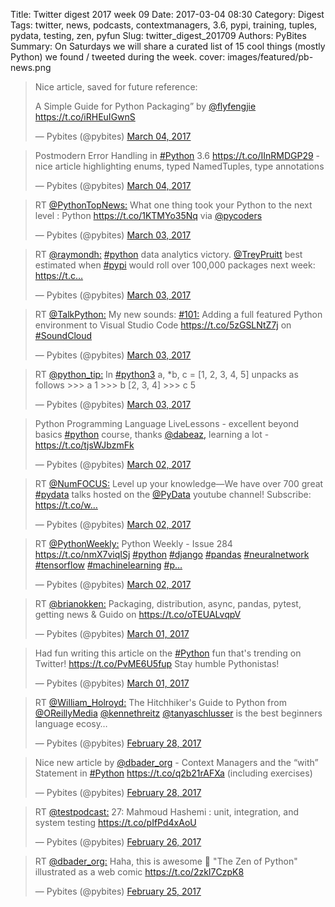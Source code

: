 Title: Twitter digest 2017 week 09
Date: 2017-03-04 08:30
Category: Digest
Tags: twitter, news, podcasts, contextmanagers, 3.6, pypi, training, tuples, pydata, testing, zen, pyfun
Slug: twitter_digest_201709
Authors: PyBites
Summary: On Saturdays we will share a curated list of 15 cool things (mostly Python) we found / tweeted during the week. 
cover: images/featured/pb-news.png

<blockquote class="twitter-tweet"><p>Nice article, saved for future reference: 

A Simple Guide for Python Packaging” by <a href="https://twitter.com/@flyfengjie" target="_blank">@flyfengjie</a> <a href="https://t.co/iRHEuIGwnS" title="https://t.co/iRHEuIGwnS" target="_blank">https://t.co/iRHEuIGwnS</a></p>— Pybites (@pybites) <a href="https://twitter.com/pybites/status/837926382701277184" data-datetime="2017-03-04T07:23:12+00:00">March 04, 2017</a></blockquote>

<blockquote class="twitter-tweet"><p>Postmodern Error Handling in <a href="https://twitter.com/search/#Python" target="_blank">#Python</a> 3.6 <a href="https://t.co/IInRMDGP29" title="https://t.co/IInRMDGP29" target="_blank">https://t.co/IInRMDGP29</a> - nice article highlighting enums, typed NamedTuples, type annotations</p>— Pybites (@pybites) <a href="https://twitter.com/pybites/status/837923650745602049" data-datetime="2017-03-04T07:12:20+00:00">March 04, 2017</a></blockquote>

<blockquote class="twitter-tweet"><p>RT <a href="https://twitter.com/@PythonTopNews:" target="_blank">@PythonTopNews:</a> What one thing took your Python to the next level : Python <a href="https://t.co/1KTMYo35Nq" title="https://t.co/1KTMYo35Nq" target="_blank">https://t.co/1KTMYo35Nq</a> via <a href="https://twitter.com/@pycoders" target="_blank">@pycoders</a></p>— Pybites (@pybites) <a href="https://twitter.com/pybites/status/837789521827737601" data-datetime="2017-03-03T22:19:22+00:00">March 03, 2017</a></blockquote>

<blockquote class="twitter-tweet"><p>RT <a href="https://twitter.com/@raymondh:" target="_blank">@raymondh:</a> <a href="https://twitter.com/search/#python" target="_blank">#python</a> data analytics victory. <a href="https://twitter.com/@TreyPruitt" target="_blank">@TreyPruitt</a> best estimated when <a href="https://twitter.com/search/#pypi" target="_blank">#pypi</a> would roll over 100,000 packages next week: <a href="https://t.c…" title="https://t.c…" target="_blank">https://t.c…</a></p>— Pybites (@pybites) <a href="https://twitter.com/pybites/status/837785994095181825" data-datetime="2017-03-03T22:05:20+00:00">March 03, 2017</a></blockquote>

<blockquote class="twitter-tweet"><p>RT <a href="https://twitter.com/@TalkPython:" target="_blank">@TalkPython:</a> My new sounds: <a href="https://twitter.com/search/#101:" target="_blank">#101:</a> Adding a full featured Python environment to Visual Studio Code <a href="https://t.co/5zGSLNtZ7j" title="https://t.co/5zGSLNtZ7j" target="_blank">https://t.co/5zGSLNtZ7j</a> on <a href="https://twitter.com/search/#SoundCloud" target="_blank">#SoundCloud</a></p>— Pybites (@pybites) <a href="https://twitter.com/pybites/status/837783077363527681" data-datetime="2017-03-03T21:53:45+00:00">March 03, 2017</a></blockquote>

<blockquote class="twitter-tweet"><p>RT <a href="https://twitter.com/@python_tip:" target="_blank">@python_tip:</a> In <a href="https://twitter.com/search/#python3" target="_blank">#python3</a> a, *b, c = [1, 2, 3, 4, 5] unpacks as follows
&gt;&gt;&gt; a
1
&gt;&gt;&gt; b
[2, 3, 4]
&gt;&gt;&gt; c
5</p>— Pybites (@pybites) <a href="https://twitter.com/pybites/status/837782731035672576" data-datetime="2017-03-03T21:52:22+00:00">March 03, 2017</a></blockquote>

<blockquote class="twitter-tweet"><p>Python Programming Language LiveLessons - excellent beyond basics <a href="https://twitter.com/search/#python" target="_blank">#python</a> course, thanks <a href="https://twitter.com/@dabeaz," target="_blank">@dabeaz,</a> learning a lot - <a href="https://t.co/tjsWJbzmFk" title="https://t.co/tjsWJbzmFk" target="_blank">https://t.co/tjsWJbzmFk</a></p>— Pybites (@pybites) <a href="https://twitter.com/pybites/status/837371748412719104" data-datetime="2017-03-02T18:39:17+00:00">March 02, 2017</a></blockquote>

<blockquote class="twitter-tweet"><p>RT <a href="https://twitter.com/@NumFOCUS:" target="_blank">@NumFOCUS:</a> Level up your knowledge—We have over 700 great <a href="https://twitter.com/search/#pydata" target="_blank">#pydata</a> talks hosted on the <a href="https://twitter.com/@PyData" target="_blank">@PyData</a> youtube channel! Subscribe: <a href="https://t.co/w…" title="https://t.co/w…" target="_blank">https://t.co/w…</a></p>— Pybites (@pybites) <a href="https://twitter.com/pybites/status/837356203617447937" data-datetime="2017-03-02T17:37:30+00:00">March 02, 2017</a></blockquote>

<blockquote class="twitter-tweet"><p>RT <a href="https://twitter.com/@PythonWeekly:" target="_blank">@PythonWeekly:</a> Python Weekly - Issue 284 
<a href="https://t.co/nmX7viqISj" title="https://t.co/nmX7viqISj" target="_blank">https://t.co/nmX7viqISj</a> <a href="https://twitter.com/search/#python" target="_blank">#python</a> <a href="https://twitter.com/search/#django" target="_blank">#django</a> <a href="https://twitter.com/search/#pandas" target="_blank">#pandas</a> <a href="https://twitter.com/search/#neuralnetwork" target="_blank">#neuralnetwork</a> <a href="https://twitter.com/search/#tensorflow" target="_blank">#tensorflow</a> <a href="https://twitter.com/search/#machinelearning" target="_blank">#machinelearning</a> <a href="https://twitter.com/search/#p…" target="_blank">#p…</a></p>— Pybites (@pybites) <a href="https://twitter.com/pybites/status/837356110000586753" data-datetime="2017-03-02T17:37:08+00:00">March 02, 2017</a></blockquote>

<blockquote class="twitter-tweet"><p>RT <a href="https://twitter.com/@brianokken:" target="_blank">@brianokken:</a> Packaging, distribution, async, pandas, pytest, getting news &amp; Guido on <a href="https://t.co/oTEUALvqpV" title="https://t.co/oTEUALvqpV" target="_blank">https://t.co/oTEUALvqpV</a></p>— Pybites (@pybites) <a href="https://twitter.com/pybites/status/837032333245046784" data-datetime="2017-03-01T20:10:34+00:00">March 01, 2017</a></blockquote>

<blockquote class="twitter-tweet"><p>Had fun writing this article on the <a href="https://twitter.com/search/#Python" target="_blank">#Python</a> fun that's trending on Twitter! <a href="https://t.co/PvME6U5fup" title="https://t.co/PvME6U5fup" target="_blank">https://t.co/PvME6U5fup</a> Stay humble Pythonistas!</p>— Pybites (@pybites) <a href="https://twitter.com/pybites/status/836890100399210496" data-datetime="2017-03-01T10:45:23+00:00">March 01, 2017</a></blockquote>

<blockquote class="twitter-tweet"><p>RT <a href="https://twitter.com/@William_Holroyd:" target="_blank">@William_Holroyd:</a> The Hitchhiker's Guide to Python from <a href="https://twitter.com/@OReillyMedia" target="_blank">@OReillyMedia</a> <a href="https://twitter.com/@kennethreitz" target="_blank">@kennethreitz</a> <a href="https://twitter.com/@tanyaschlusser" target="_blank">@tanyaschlusser</a> is the best beginners language ecosy…</p>— Pybites (@pybites) <a href="https://twitter.com/pybites/status/836496286136299521" data-datetime="2017-02-28T08:40:30+00:00">February 28, 2017</a></blockquote>

<blockquote class="twitter-tweet"><p>Nice new article by <a href="https://twitter.com/@dbader_org" target="_blank">@dbader_org</a>  - Context Managers and the “with” Statement in <a href="https://twitter.com/search/#Python" target="_blank">#Python</a> <a href="https://t.co/q2b21rAFXa" title="https://t.co/q2b21rAFXa" target="_blank">https://t.co/q2b21rAFXa</a> (including exercises)</p>— Pybites (@pybites) <a href="https://twitter.com/pybites/status/836469979214143488" data-datetime="2017-02-28T06:55:58+00:00">February 28, 2017</a></blockquote>

<blockquote class="twitter-tweet"><p>RT <a href="https://twitter.com/@testpodcast:" target="_blank">@testpodcast:</a> 27: Mahmoud Hashemi : unit, integration, and system&nbsp;testing <a href="https://t.co/pIfPd4xAoU" title="https://t.co/pIfPd4xAoU" target="_blank">https://t.co/pIfPd4xAoU</a></p>— Pybites (@pybites) <a href="https://twitter.com/pybites/status/835915761478733825" data-datetime="2017-02-26T18:13:42+00:00">February 26, 2017</a></blockquote>

<blockquote class="twitter-tweet"><p>RT <a href="https://twitter.com/@dbader_org:" target="_blank">@dbader_org:</a> Haha, this is awesome 👏 "The Zen of Python" illustrated as a web comic <a href="https://t.co/2zkI7CzpK8" title="https://t.co/2zkI7CzpK8" target="_blank">https://t.co/2zkI7CzpK8</a></p>— Pybites (@pybites) <a href="https://twitter.com/pybites/status/835574841860218880" data-datetime="2017-02-25T19:39:01+00:00">February 25, 2017</a></blockquote>
